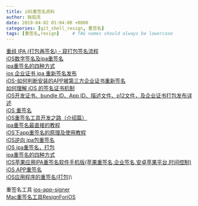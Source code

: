```yaml
---
title: iOS重签名资料
author: 独孤流
date: 2019-04-02 01:04:00 +0800
categories: [git_shell_resign, 重签名]
tags: [重签名,resign]     # TAG names should always be lowercase
---
```


[重组 IPA (打包再签名) - 窥打包签名流程](https://www.jianshu.com/p/2eac15125d00)\
[iOS数字签名及ipa重签名](https://www.jianshu.com/p/ac5ce7e2bb53)\
[ipa重签名的四种方式](https://www.jianshu.com/p/17660fe05f2a)\
[ios 企业证书 ipa 重新签名发布](https://www.cnblogs.com/cocoajin/p/4255857.html)\
[iOS-如何判断安装的APP被第三方企业证书重新签名](https://www.jianshu.com/p/b1cf329e1ca8)\
[如何理解 iOS 的签名证书机制](https://www.jianshu.com/p/a6ce932b0f0e)\
[iOS开发证书、bundle ID、App ID、描述文件、p12文件，及企业证书打包发布详述](https://www.jianshu.com/p/6cfcb0756cde?utm_campaign=maleskine&utm_content=note&utm_medium=seo_notes&utm_source=recommendation)\
[iOS 重签名](https://www.jianshu.com/p/e111b4477ef1)\
[iOS重签名工具开发之路（介绍篇）](https://www.jianshu.com/p/7d352a648d13)\
[ipa重签名最直接的教程](https://www.cocoachina.com/ios/20180530/23571.html%3Futm_source%3Dtuicool%26utm_medium%3Dreferral)\
[iOS下app重签名的原理及使用教程](https://www.jason-z.com/post/24)\
[iOS逆向 ipa包重签名](https://blog.csdn.net/u010545480/article/details/71598459)\
[iOS ipa重签名，打包](https://www.jianshu.com/p/ed1ca25d30a7)\
[ipa重签名的四种方式](https://blog.csdn.net/u012453582/article/details/80318143)\
[IOS苹果应用IPA重签名软件手机版(苹果重签名,企业签名,安卓苹果平台,时间控制)](https://www.krpano.tech/archives/1073)\
[iOS APP重签名](https://www.jianshu.com/p/5bc225be6c03)\
[iOS应用程序的重签名(打包)](https://blog.csdn.net/skylin19840101/article/details/60583893)\

重签名工具
[ios-app-signer](https://github.com/DanTheMan827/ios-app-signer)\
[Mac重签名工具ResignForiOS](https://github.com/HanProjectCoder/ResignForiOS)